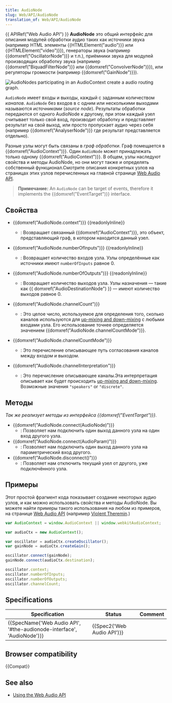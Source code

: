 ```yaml
---
title: AudioNode
slug: Web/API/AudioNode
translation_of: Web/API/AudioNode
---
```


{{ APIRef("Web Audio API") }}
**AudioNode** это общий интерфейс для описания модулей обработки аудио таких как источники звука (например HTML элементы {{HTMLElement("audio")}} или {{HTMLElement("video")}}), генераторы звука (например {{domxref("OscillatorNode")}} и т.п.), приёмники звука для модулей производящих обработку звука (например {{domxref("BiquadFilterNode")}} или {{domxref("ConvolverNode")}}), или регуляторы громкости (например {{domxref("GainNode")}}).

![AudioNodes participating in an AudioContext create a audio routing graph.](webaudiobasics.png)

`AudioNode` имеет входы и выходы, каждый с заданным количеством _каналов_. `AudioNode` без входов в с одним или несколькими выходами называются *источниками* (_source node_). Результаты обработки передаются от одного AudioNode к другому, при этом каждый узел считывает только свой вход, производит обработку и представляет результат на свой выход, или просто пропускает аудио через себя (например {{domxref("AnalyserNode")}} где результат представляется отдельно).

Разные узлы могут быть связаны в _граф обработки_. Граф помещается в {{domxref("AudioContext")}}. Один `AudioNode` может принадлежать только одному {{domxref("AudioContext")}}. В общем, узлы наследуют свойства и методы AudioNode, но они могут также и определять собственный функционал.Смотрите описания конкретных узлов на страницах этих узлов перечисленных на главной странице [Web Audio API](/ru/docs/Web/API/Web_Audio_API).

> **Примечание:** An `AudioNode` can be target of events, therefore it implements the {{domxref("EventTarget")}} interface.

## Свойства

- {{domxref("AudioNode.context")}} {{readonlyInline}}
  - : Возвращает связанный {{domxref("AudioContext")}}, это объект, представляющий граф, в котором находится данный узел.

- {{domxref("AudioNode.numberOfInputs")}} {{readonlyInline}}
  - : Возвращает количество входов узла. Узлы определённые как источники имеют `numberOfInputs` равное 0.

- {{domxref("AudioNode.numberOfOutputs")}} {{readonlyInline}}
  - : Возвращает количество выходов узла. Узлы назначения — такие как {{ domxref("AudioDestinationNode") }} — имеют количество выходов равное 0.

- {{domxref("AudioNode.channelCount")}}
  - : Это целое число, используемое для определения того, сколько каналов используются для [up-mixing and down-mixing](/ru/docs/Web/API/Web_Audio_API/Basic_concepts_behind_Web_Audio_API#Up-mixing_and_down-mixing) с любыми входами узла. Его использование точнее определяется значением {{domxref("AudioNode.channelCountMode")}}.

- {{domxref("AudioNode.channelCountMode")}}
  - : Это перечисление описывающее путь согласования каналов между входом и выходом.
- {{domxref("AudioNode.channelInterpretation")}}
  - : Это перечисление описывающее каналы.Эта интерпретация описывает как будет происходить [up-mixing and down-mixing](/ru/docs/Web/API/Web_Audio_API/Basic_concepts_behind_Web_Audio_API#Up-mixing_and_down-mixing).
    Возможные значения `"speakers"` or `"discrete"`.

## Методы

_Так же реализует методы из интерфейса {{domxref("EventTarget")}}._

- {{domxref("AudioNode.connect(AudioNode)")}}
  - : Позволяет нам подключить один выход данного узла на один вход другого узла.
- {{domxref("AudioNode.connect(AudioParam)")}}
  - : Позволяет нам подключить один выход данного узла на параметрический вход другого.
- {{domxref("AudioNode.disconnect()")}}
  - : Позволяет нам отключить текущий узел от другого, уже подключённого узла.

## Примеры

Этот простой фрагмент кода показывает создание некоторых аудио узлов, и как можно использовать свойства и методы AudioNode. Вы можете найти примеры такого использования на любом из примеров, на странице [Web Audio API](/ru/docs/Web/API/Web_Audio_API) (например [Violent Theremin](https://github.com/mdn/violent-theremin).)

```js
var AudioContext = window.AudioContext || window.webkitAudioContext;

var audioCtx = new AudioContext();

var oscillator = audioCtx.createOscillator();
var gainNode = audioCtx.createGain();

oscillator.connect(gainNode);
gainNode.connect(audioCtx.destination);

oscillator.context;
oscillator.numberOfInputs;
oscillator.numberOfOutputs;
oscillator.channelCount;
```

## Specifications

| Specification                                                                                | Status                               | Comment |
| -------------------------------------------------------------------------------------------- | ------------------------------------ | ------- |
| {{SpecName('Web Audio API', '#the-audionode-interface', 'AudioNode')}} | {{Spec2('Web Audio API')}} |         |

## Browser compatibility

{{Compat}}

## See also

- [Using the Web Audio API](/ru/docs/Web/API/Web_Audio_API/Using_Web_Audio_API)
